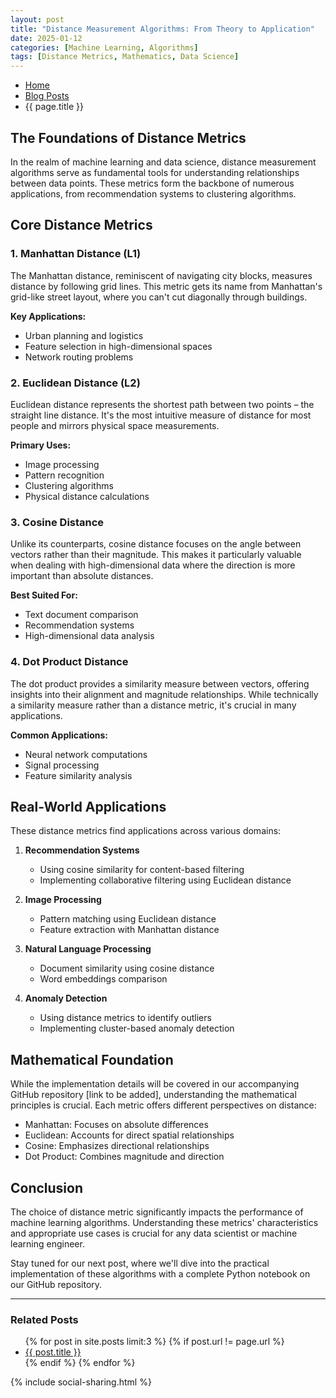 ```yaml
---
layout: post
title: "Distance Measurement Algorithms: From Theory to Application"
date: 2025-01-12
categories: [Machine Learning, Algorithms]
tags: [Distance Metrics, Mathematics, Data Science]
---
```


<nav aria-label="Breadcrumb" class="breadcrumb">
  <ul>
    <li><a href="{{ site.baseurl }}/">Home</a></li>
    <li><a href="{{ site.baseurl }}/posts/">Blog Posts</a></li>
    <li>{{ page.title }}</li>
  </ul>
</nav>

## The Foundations of Distance Metrics

In the realm of machine learning and data science, distance measurement algorithms serve as fundamental tools for understanding relationships between data points. These metrics form the backbone of numerous applications, from recommendation systems to clustering algorithms.

## Core Distance Metrics

### 1. Manhattan Distance (L1)

The Manhattan distance, reminiscent of navigating city blocks, measures distance by following grid lines. This metric gets its name from Manhattan's grid-like street layout, where you can't cut diagonally through buildings.

**Key Applications:**
- Urban planning and logistics
- Feature selection in high-dimensional spaces
- Network routing problems

### 2. Euclidean Distance (L2)

Euclidean distance represents the shortest path between two points – the straight line distance. It's the most intuitive measure of distance for most people and mirrors physical space measurements.

**Primary Uses:**
- Image processing
- Pattern recognition
- Clustering algorithms
- Physical distance calculations

### 3. Cosine Distance

Unlike its counterparts, cosine distance focuses on the angle between vectors rather than their magnitude. This makes it particularly valuable when dealing with high-dimensional data where the direction is more important than absolute distances.

**Best Suited For:**
- Text document comparison
- Recommendation systems
- High-dimensional data analysis

### 4. Dot Product Distance

The dot product provides a similarity measure between vectors, offering insights into their alignment and magnitude relationships. While technically a similarity measure rather than a distance metric, it's crucial in many applications.

**Common Applications:**
- Neural network computations
- Signal processing
- Feature similarity analysis

## Real-World Applications

These distance metrics find applications across various domains:

1. **Recommendation Systems**
   - Using cosine similarity for content-based filtering
   - Implementing collaborative filtering using Euclidean distance

2. **Image Processing**
   - Pattern matching using Euclidean distance
   - Feature extraction with Manhattan distance

3. **Natural Language Processing**
   - Document similarity using cosine distance
   - Word embeddings comparison

4. **Anomaly Detection**
   - Using distance metrics to identify outliers
   - Implementing cluster-based anomaly detection

## Mathematical Foundation

While the implementation details will be covered in our accompanying GitHub repository [link to be added], understanding the mathematical principles is crucial. Each metric offers different perspectives on distance:

- Manhattan: Focuses on absolute differences
- Euclidean: Accounts for direct spatial relationships
- Cosine: Emphasizes directional relationships
- Dot Product: Combines magnitude and direction

## Conclusion

The choice of distance metric significantly impacts the performance of machine learning algorithms. Understanding these metrics' characteristics and appropriate use cases is crucial for any data scientist or machine learning engineer.

Stay tuned for our next post, where we'll dive into the practical implementation of these algorithms with a complete Python notebook on our GitHub repository.

---

<section>
  <h3>Related Posts</h3>
  <ul>
    {% for post in site.posts limit:3 %}
    {% if post.url != page.url %}
    <li><a href="{{ post.url | relative_url }}">{{ post.title }}</a></li>
    {% endif %}
    {% endfor %}
  </ul>
</section>

{% include social-sharing.html %}